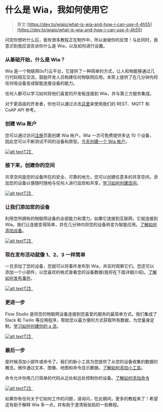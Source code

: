 # 什么是 Wia，我如何使用它

> 原文:[https://dev.to/wiaio/what-is-wia-and-how-i-can-use-it-4h55](https://dev.to/wiaio/what-is-wia-and-how-i-can-use-it-4h55)

问完你想听什么后，我有很多教程正在制作中，所以谢谢你的反馈！与此同时，我意识到我应该告诉你什么是 Wia，以及如何进行设置。

### 从基础开始，什么是 Wia？

Wia 是一个物联网(IoT)云平台，它提供了一种简单的方式，让人和物能够通过几行代码相互交流，鼓励开发人员构建任何物联网应用。本质上提供了在几分钟内将任何哑设备变成智能连接设备的能力。

任何人都可以学习如何将他们喜爱的开发板连接到 Wia，并与第三方服务集成。

对于更高级的开发者，你也可以通过点击[这里](https://developers.wia.io/reference)来使用我们的 REST、MQTT 和 CoAP API 参考。

### 创建 Wia 账户

您可以通过访问[注册](https://www.wia.io/signup)页面创建 Wia 帐户。Wia 一次可免费提供多达 10 个设备，因此您可以不断测试不同的设备和原型。[今天创建一个 Wia 帐户](https://www.wia.io/signup)。

[![alt text](../Images/d17c81b4f452a13f5d0abe4bdc4333b2.png)T2】](https://res.cloudinary.com/practicaldev/image/fetch/s--lvMQUjT7--/c_limit%2Cf_auto%2Cfl_progressive%2Cq_auto%2Cw_880/https://files.readme.io/f32b552-Create_a_Wia_Account.png)

### 接下来，创建你的空间

共享空间是您的设备所在的安全、可靠的地方。您可以创建任意多的共享空间，添加您的设备以便随时随地与任何人进行监控和共享。[学习如何创建空间](https://developers.wia.io/docs/getting-started-create-a-space)。

[![alt text](../Images/6657984c5601341ddcdfbec2663c28b5.png)T2】](https://res.cloudinary.com/practicaldev/image/fetch/s--Ws5Kd0Sq--/c_limit%2Cf_auto%2Cfl_progressive%2Cq_auto%2Cw_880/https://files.readme.io/63b66f1-Dashboard_Illustrations_1024px_ViewSpace_FA.png)

### 让我们添加您的设备

利用您所拥有的物联网设备的全部能力和潜力。如果它连接到互联网，它就连接到 Wia。我们让连接变得简单，并在几分钟内将您的设备转变为智能应用。[了解如何添加设备](https://developers.wia.io/docs/getting-started-add-a-device)。

[![alt text](../Images/f798fb11cd3418aa2c336c9c594acdd9.png)T2】](https://res.cloudinary.com/practicaldev/image/fetch/s--Nvn6aEBi--/c_limit%2Cf_auto%2Cfl_progressive%2Cq_auto%2Cw_880/https://files.readme.io/184cb97-Dashboard_Illustrations_1024px_AddDevice_FA.png)

### 现在发布活动就像 1、2、3 一样简单

一旦添加了您的设备，您就可以将事件发布到 Wia，并实时观察它们。您还可以添加一个小部件，以您喜欢的格式查看您的设备数据(我将在下面详细介绍)。[了解如何发布事件](https://developers.wia.io/docs/getting-started-publish-an-event)。

[![alt text](../Images/33f99d57052125c6ddbdd7cd70f32c0b.png)T2】](https://res.cloudinary.com/practicaldev/image/fetch/s--X43rWeIT--/c_limit%2Cf_auto%2Cfl_progressive%2Cq_auto%2Cw_880/https://files.readme.io/a8e2b3a-Dashboard_Events_1024px_FA.png)

### 更进一步

Flow Studio 是将您的物联网设备连接到您喜爱的服务的最简单方式。我们集成了 Slack 和 Twilio 等应用程序，帮助您以最方便的方式获取所有数据，为您量身定制。[学习如何创建你的 a 流](https://developers.wia.io/docs/getting-started-build-a-flow)。

[![alt text](../Images/229ba8bbb7bb80aecca8df12dff70d8c.png)T2】](https://res.cloudinary.com/practicaldev/image/fetch/s--7frI0YPD--/c_limit%2Cf_auto%2Cfl_progressive%2Cq_auto%2Cw_880/https://files.readme.io/c51f273-flows.png)

### 最后一步

是时候添加小部件或命令了。我们的新小工具为您提供了从您的设备收集的数据的概览。微件通过文本、图像、地图和命令显示数据。[了解如何添加小工具](https://developers.wia.io/docs/add-a-widget)。

命令允许你用几行简单的代码从近处和远处控制你的设备。[了解如何添加命令](https://developers.wia.io/v1.0/docs/add-a-command)

[![alt text](../Images/5b3bc1af86f403a5c11e6dcac94a25a1.png)T2】](https://res.cloudinary.com/practicaldev/image/fetch/s--cxU5N612--/c_limit%2Cf_auto%2Cfl_progressive%2Cq_auto%2Cw_880/https://files.readme.io/f27d7b1-Dashboard_Illustrations_Widgets_1024px_FA.png)

如果你有任何关于它如何工作的问题，请询问，在此期间，更多的教程来了！希望这有助于解释 Wia 多一点，并有助于澄清我张贴的一些教程。